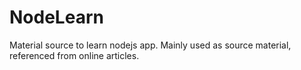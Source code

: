 # NodeLearn
Material source to learn nodejs app. Mainly used as source material, referenced from online articles.
